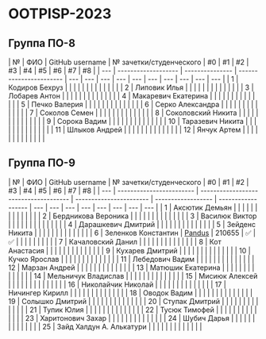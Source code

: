 # OOTPISP-2023

## Группа ПО-8

| №   | ФИО                 | GitHub username | № зачетки/студенческого | #0  | #1  | #2  | #3  | #4  | #5  | #6  | #7  | #8  |
| --- | ------------------- | --------------- | ----------------------- | --- | --- | --- | --- | --- | --- | --- | --- | --- | --- |
| 1   | Кодиров Бехруз      |                 |                         |     |     |     |     |     |     |     |     |     |     |
| 2   | Липовик Илья        |                 |                         |     |     |     |     |     |     |     |     |     |     |
| 3   | Лобарев Антон       |                 |                         |     |     |     |     |     |     |     |     |     |     |
| 4   | Макаревич Екатерина |                 |                         |     |     |     |     |     |     |     |     |     |     |
| 5   | Печко Валерия       |                 |                         |     |     |     |     |     |     |     |     |     |     |
| 6   | Серко Александра    |                 |                         |     |     |     |     |     |     |     |     |     |     |
| 7   | Соколов Семен       |                 |                         |     |     |     |     |     |     |     |     |     |     |
| 8   | Соколовский Никита  |                 |                         |     |     |     |     |     |     |     |     |     |     |
| 9   | Сорока Вадим        |                 |                         |     |     |     |     |     |     |     |     |     |     |
| 10  | Таразевич Никита    |                 |                         |     |     |     |     |     |     |     |     |     |     |
| 11  | Шлыков Андрей       |                 |                         |     |     |     |     |     |     |     |     |     |     |
| 12  | Янчук Артем         |                 |                         |     |     |     |     |     |     |     |     |     |     |

## Группа ПО-9

| №   | ФИО                      | GitHub username                       | № зачетки/студенческого | #0                 | #1                 | #2  | #3  | #4  | #5  | #6  | #7  | #8  |
| --- | ------------------------ | ------------------------------------- | ----------------------- | ------------------ | ------------------ | --- | --- | --- | --- | --- | --- | --- | --- |
| 1   | Аксютик Демьян           |                                       |                         |                    |                    |     |     |     |     |     |     |     |     |
| 2   | Бердникова Вероника      |                                       |                         |                    |                    |     |     |     |     |     |     |     |     |
| 3   | Василюк Виктор           |                                       |                         |                    |                    |     |     |     |     |     |     |     |     |
| 4   | Дарашкевич Дмитрий       |                                       |                         |                    |                    |     |     |     |     |     |     |     |     |
| 5   | Зейденс Никита           |                                       |                         |                    |                    |     |     |     |     |     |     |     |     |
| 6   | Зеленков Константин      | [Pandus](https://github.com/Pandusss) | 210655                  | :white_check_mark: | :white_check_mark: |     |     |     |     |     |     |     |     |
| 7   | Качаловский Данил        |                                       |                         |                    |                    |     |     |     |     |     |     |     |     |
| 8   | Кот Анастасия            |                                       |                         |                    |                    |     |     |     |     |     |     |     |     |
| 9   | Кухарев Дмитрий          |                                       |                         |                    |                    |     |     |     |     |     |     |     |     |
| 10  | Кучко Ярослав            |                                       |                         |                    |                    |     |     |     |     |     |     |     |     |
| 11  | Лебедович Вадим          |                                       |                         |                    |                    |     |     |     |     |     |     |     |     |
| 12  | Марзан Андрей            |                                       |                         |                    |                    |     |     |     |     |     |     |     |     |
| 13  | Матюшик Екатерина        |                                       |                         |                    |                    |     |     |     |     |     |     |     |     |
| 14  | Мельничук Владислав      |                                       |                         |                    |                    |     |     |     |     |     |     |     |     |
| 15  | Мисиюк Алексей           |                                       |                         |                    |                    |     |     |     |     |     |     |     |     |
| 16  | Николайчик Николай       |                                       |                         |                    |                    |     |     |     |     |     |     |     |     |
| 17  | Ничингер Кирилл          |                                       |                         |                    |                    |     |     |     |     |     |     |     |     |
| 18  | Оводок Вадим             |                                       |                         |                    |                    |     |     |     |     |     |     |     |     |
| 19  | Солышко Дмитрий          |                                       |                         |                    |                    |     |     |     |     |     |     |     |     |
| 20  | Ступак Дмитрий           |                                       |                         |                    |                    |     |     |     |     |     |     |     |     |
| 21  | Тупик Юлия               |                                       |                         |                    |                    |     |     |     |     |     |     |     |     |
| 22  | Тусюк Тимофей            |                                       |                         |                    |                    |     |     |     |     |     |     |     |     |
| 23  | Харитонович Захар        |                                       |                         |                    |                    |     |     |     |     |     |     |     |     |
| 24  | Шубич Дарья              |                                       |                         |                    |                    |     |     |     |     |     |     |     |     |
| 25  | Зайд Халдун А. Алькатури |                                       |                         |                    |                    |     |     |     |     |     |     |     |     |
